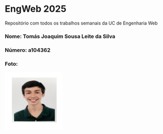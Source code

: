# EngWeb 2025

Repositório com todos os trabalhos semanais da UC de Engenharia Web

### Nome: Tomás Joaquim Sousa Leite da Silva
### Número: a104362
### Foto:
![Photo](./Photo.png)

